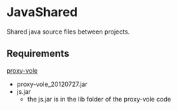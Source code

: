JavaShared
========

Shared java source files between projects.

## Requirements ##
[proxy-vole](https://code.google.com/p/proxy-vole/)
*  proxy-vole_20120727.jar
*  js.jar
	* the js.jar is in the lib folder of the proxy-vole code